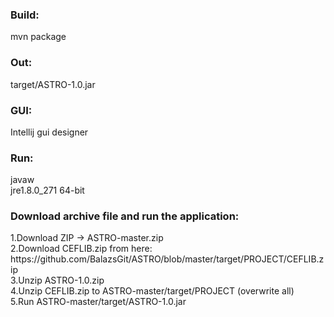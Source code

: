 <h3>Build:</h3>
mvn package

<h3>Out:</h3>
target/ASTRO-1.0.jar

<h3>GUI:</h3>
Intellij gui designer

<h3>Run:</h3>
javaw</br>
jre1.8.0_271 64-bit

<h3>Download archive file and run the application:</h3>
1.Download ZIP -> ASTRO-master.zip</br>
2.Download CEFLIB.zip from here: https://github.com/BalazsGit/ASTRO/blob/master/target/PROJECT/CEFLIB.zip</br>
3.Unzip ASTRO-1.0.zip</br>
4.Unzip CEFLIB.zip to ASTRO-master/target/PROJECT (overwrite all)</br>
5.Run ASTRO-master/target/ASTRO-1.0.jar</br>
